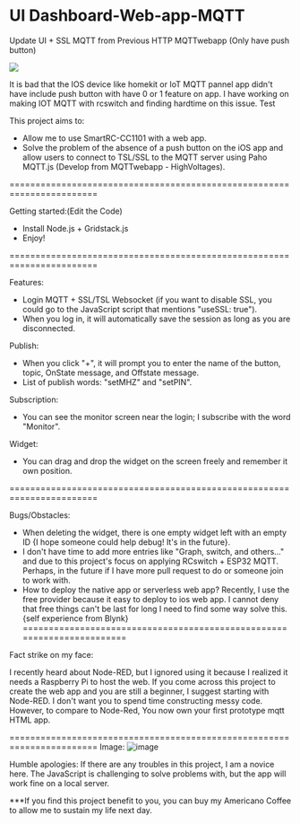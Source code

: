 # UI Dashboard-Web-app-MQTT
Update UI + SSL MQTT from Previous HTTP MQTTwebapp (Only have push button)

<a href="https://www.buymeacoffee.com/T_TIamCrying"><img src="https://img.buymeacoffee.com/button-api/?text=Buy me a coffee&emoji=&slug=T_TIamCrying&button_colour=FF5F5F&font_colour=ffffff&font_family=Cookie&outline_colour=000000&coffee_colour=FFDD00" /></a>

It is bad that the IOS device like homekit or IoT MQTT pannel app didn't have include push button with have 0 or 1 feature on app.
I have working on making IOT MQTT with rcswitch and finding hardtime on this issue. Test

This project aims to:

- Allow me to use SmartRC-CC1101 with a web app.
- Solve the problem of the absence of a push button on the iOS app and allow users to connect to TSL/SSL to the MQTT server using Paho MQTT.js (Develop from MQTTwebapp - HighVoltages).
  
=======================================================================

Getting started:(Edit the Code)
- Install Node.js + Gridstack.js
- Enjoy!
  
=======================================================================

Features:
   - Login MQTT + SSL/TSL Websocket (if you want to disable SSL, you could go to the JavaScript script that mentions "useSSL: true").
   - When you log in, it will automatically save the session as long as you are disconnected.

Publish:
  - When you click "+", it will prompt you to enter the name of the button, topic, OnState message, and Offstate message.
  - List of publish words: "setMHZ" and "setPIN".

Subscription:
  - You can see the monitor screen near the login; I subscribe with the word "Monitor".

Widget:
  - You can drag and drop the widget on the screen freely and remember it own position.

=======================================================================

Bugs/Obstacles:
* When deleting the widget, there is one empty widget left with an empty ID {I hope someone could help debug! It's in the future}.
* I don't have time to add more entries like "Graph, switch, and others..." and due to this project's focus on applying RCswitch + ESP32 MQTT. Perhaps, in the future if I have more pull request to do or someone join to work with. 
* How to deploy the native app or serverless web app? Recently, I use the free provider because it easy to deploy to ios web app. I cannot deny that free things can't be last for long I need to find some way solve this. {self experience from Blynk}
=======================================================================

Fact strike on my face:

I recently heard about Node-RED, but I ignored using it because I realized it needs a Raspberry Pi to host the web. If you come across this project to create the web app and you are still a beginner, I suggest starting with Node-RED. I don't want you to spend time constructing messy code.
However, to compare to Node-Red, You now own your first prototype mqtt HTML app.

=======================================================================
Image:
![image](https://github.com/feyhong1112/UI-Web-app-MQTT/assets/162882804/760a2a60-a370-434c-ad22-61692ce6acc1)


Humble apologies:
If there are any troubles in this project, I am a novice here. The JavaScript is challenging to solve problems with, but the app will work fine on a local server.

***If you find this project benefit to you, you can buy my Americano Coffee to allow me to sustain my life next day. 
